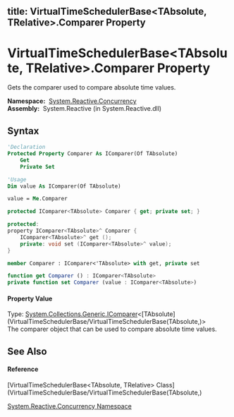 title: VirtualTimeSchedulerBase<TAbsolute, TRelative>.Comparer Property
---
# VirtualTimeSchedulerBase\<TAbsolute, TRelative\>.Comparer Property

Gets the comparer used to compare absolute time values.

**Namespace:**  [System.Reactive.Concurrency](System.Reactive.Concurrency/System.Reactive.Concurrency)  
**Assembly:**  System.Reactive (in System.Reactive.dll)

## Syntax

```vb
'Declaration
Protected Property Comparer As IComparer(Of TAbsolute)
    Get
    Private Set
```

```vb
'Usage
Dim value As IComparer(Of TAbsolute)

value = Me.Comparer
```

```csharp
protected IComparer<TAbsolute> Comparer { get; private set; }
```

```c++
protected:
property IComparer<TAbsolute>^ Comparer {
    IComparer<TAbsolute>^ get ();
    private: void set (IComparer<TAbsolute>^ value);
}
```

```fsharp
member Comparer : IComparer<'TAbsolute> with get, private set
```

```javascript
function get Comparer () : IComparer<TAbsolute>
private function set Comparer (value : IComparer<TAbsolute>)
```

#### Property Value

Type: [System.Collections.Generic.IComparer](https://msdn.microsoft.com/en-us/library/8ehhxeaf)\<[TAbsolute](VirtualTimeSchedulerBase/VirtualTimeSchedulerBase(TAbsolute,)\>  
The comparer object that can be used to compare absolute time values.

## See Also

#### Reference

[VirtualTimeSchedulerBase\<TAbsolute, TRelative\> Class](VirtualTimeSchedulerBase/VirtualTimeSchedulerBase(TAbsolute,)

[System.Reactive.Concurrency Namespace](System.Reactive.Concurrency/System.Reactive.Concurrency)





